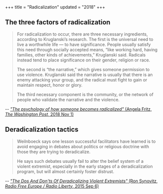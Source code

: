 +++
title = "Radicalization"
updated = "2018"
+++

## The three factors of radicalization

>For radicalization to occur, there are three necessary ingredients, according to Kruglanski’s research. The first is the universal need to live a worthwhile life — to have significance. People usually satisfy this need through socially accepted means, “like working hard, having families, other kinds of achievements,” Kruglanski said. Radicals instead tend to place significance on their gender, religion or race.
>
>The second is “the narrative,” which gives someone permission to use violence. Kruglanski said the narrative is usually that there is an enemy attacking your group, and the radical must fight to gain or maintain respect, honor or glory.
>
>The third necessary component is the community, or the network of people who validate the narrative and the violence.

-- [<cite>"The psychology of how someone becomes radicalized"</cite> (Angela Fritz, <i>The Washington Post</i>, 2018 Nov 1)](https://www.washingtonpost.com/science/2018/11/01/psychology-how-someone-becomes-radicalized/?noredirect=on&utm_term=.bb1c34780f0b)

## Deradicalization tactics

>Weilnboeck says one lesson successful facilitators have learned is to avoid engaging in debates about politics or religious doctrine with those they are trying to deradicalize.
>
>He says such debates usually fail to alter the belief system of a violent extremist, especially in the early stages of a deradicalization program, but will almost certainly foster distrust.

-- [<cite>"The Dos And Don'ts Of Deradicalizing Violent Extremists"</cite> (Ron Synovitz, <i>Radio Free Europe / Radio Liberty</i>, 2015 Sep 6)](https://www.rferl.org/a/deradicalizing-violent-extremists-what-works-what-does-not-work/27229417.html)
